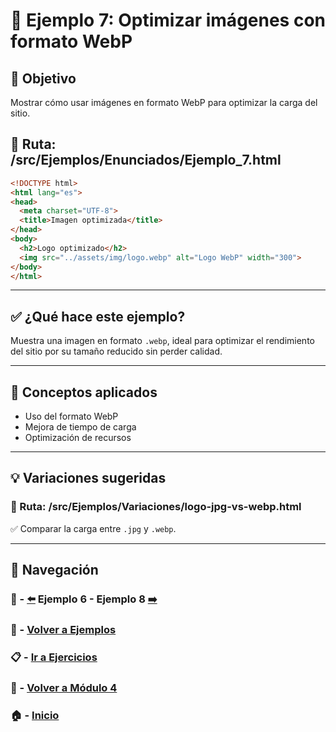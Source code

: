 # 🧪 Ejemplo 7: Optimizar imágenes con formato WebP

## 🎯 Objetivo
Mostrar cómo usar imágenes en formato WebP para optimizar la carga del sitio.

## 📁 Ruta: /src/Ejemplos/Enunciados/Ejemplo_7.html

```html
<!DOCTYPE html>
<html lang="es">
<head>
  <meta charset="UTF-8">
  <title>Imagen optimizada</title>
</head>
<body>
  <h2>Logo optimizado</h2>
  <img src="../assets/img/logo.webp" alt="Logo WebP" width="300">
</body>
</html>
```

---

## ✅ ¿Qué hace este ejemplo?
Muestra una imagen en formato `.webp`, ideal para optimizar el rendimiento del sitio por su tamaño reducido sin perder calidad.

---

## 🧠 Conceptos aplicados
- Uso del formato WebP
- Mejora de tiempo de carga
- Optimización de recursos

---

## 💡 Variaciones sugeridas

### 📁 Ruta: /src/Ejemplos/Variaciones/logo-jpg-vs-webp.html
✅ Comparar la carga entre `.jpg` y `.webp`.

---

## 🔁 Navegación

### 🧪 - [⬅️](./Ejemplo_6.md) Ejemplo 6 - Ejemplo 8 [➡️](./Ejemplo_8.md)
### 🧪 - [Volver a Ejemplos](../README.md)
### 📋 - [Ir a Ejercicios](../../Ejercicios/README.md)
### 📘 - [Volver a Módulo 4](../../Modulo_4.md)
### 🏠 - [Inicio](../../../README.md)

